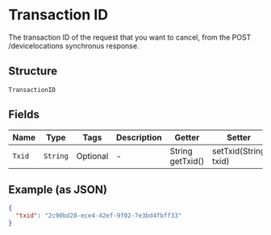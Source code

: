 
# Transaction ID

The transaction ID of the request that you want to cancel, from the POST /devicelocations synchronus response.

## Structure

`TransactionID`

## Fields

| Name | Type | Tags | Description | Getter | Setter |
|  --- | --- | --- | --- | --- | --- |
| `Txid` | `String` | Optional | - | String getTxid() | setTxid(String txid) |

## Example (as JSON)

```json
{
  "txid": "2c90bd28-ece4-42ef-9f02-7e3bd4fbff33"
}
```

